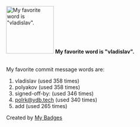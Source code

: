 <img src="https://my-badges.github.io/my-badges/favorite-word.png" alt="My favorite word is &quot;vladislav&quot;." title="My favorite word is &quot;vladislav&quot;." width="128">
<strong>My favorite word is &quot;vladislav&quot;.</strong>
<br><br>

My favorite commit message words are:

1. vladislav (used 358 times)
2. polyakov (used 358 times)
3. signed-off-by: (used 346 times)
4. <polrk@ydb.tech> (used 340 times)
5. add (used 265 times)


Created by <a href="https://github.com/my-badges/my-badges">My Badges</a>